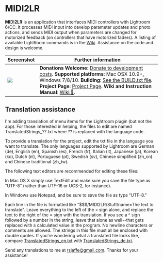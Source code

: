 # MIDI2LR

**MIDI2LR** is an application that interfaces MIDI controllers with Lightroom 6/CC. It processes MIDI input into develop parameter updates and photo actions, and sends MIDI output when parameters are changed for motorized feedback (on controllers that have motorized faders). A listing of available LightRoom commands is in the [Wiki](https://github.com/rsjaffe/MIDI2LR/wiki). Assistance on the code and design is welcome.

| Screenshot | Further information |
| -----------| -------------------- |
| <img src="http://rsjaffe.github.io/MIDI2LR/images/app070.png" /> | **Donations Welcome**: [Donate to development costs](https://www.paypal.com/cgi-bin/webscr?cmd=_s-xclick&hosted_button_id=YWHT4JMA42RXN). **Supported platforms**: Mac OSX 10.9+, Windows 7/8/10. **Building**: [See the BUILD.txt file](https://github.com/rsjaffe/MIDI2LR/blob/master/BUILD.txt). **Project Page**: [Project Page](http://rsjaffe.github.io/MIDI2LR). **Wiki and Instruction Manual**: [Wiki :book:](https://github.com/rsjaffe/MIDI2LR/wiki). |

## Translation assistance
I'm adding translation of menu items for the Lightroom plugin (but not the app).
For those interested in helping, the files to edit are named TranslatedStrings_??.txt 
where ?? is replaced with the language code.

To provide a translation for the project, edit the txt file in the language you want 
to translate. The only languages supported by Lightroom are German (de), English (en), 
Spanish (es), French (fr), Italian (it), Japanese (ja), Korean (ko), Dutch (nl), 
Portuguese (pt), Swedish (sv), Chinese simplified (zh_cn) and Chinese traditional (zh_tw).

The following text editors are recommended for editing these files:

In Mac OS X simply use TextEdit and make sure you save the file type as “UTF-8” 
(rather than UTF-16 or UCS-2, for instance).

In Windows use Notepad, and be sure to save the file as type “UTF-8.”

Each line in the file is formatted like "$$$/MIDI2LR/Stuff/name=The text to translate".
Leave everything to the left of the = sign alone, and replace the text to the right of 
the = sign with the translation. If you see a ^ sign followed by a number in the string, 
leave that alone as well--that gets replaced with a calculated value in the program. No 
newline characters or comments are allowed. The strings in this file must all be enclosed 
with double quotes. If you're wondering what a translated file looks like, compare 
[TranslatedStrings_en.txt](https://github.com/rsjaffe/MIDI2LR/blob/master/Source/LRPlugin/MIDI2LR.lrplugin/TranslatedStrings_en.txt) with [TranslatedStrings_de.txt](https://github.com/rsjaffe/MIDI2LR/blob/master/Source/LRPlugin/MIDI2LR.lrplugin/TranslatedStrings_de.txt).

Send any translations to me at rsjaffe@gmail.com. Thanks for your assistance!




